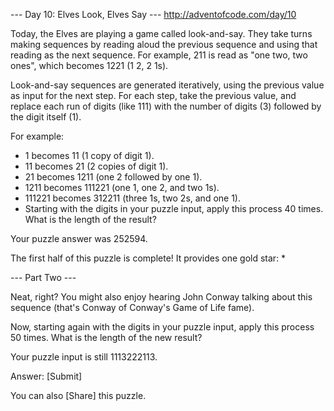 --- Day 10: Elves Look, Elves Say ---
http://adventofcode.com/day/10

Today, the Elves are playing a game called look-and-say. They take turns making sequences by reading aloud the previous sequence and using that reading as the next sequence. For example, 211 is read as "one two, two ones", which becomes 1221 (1 2, 2 1s).

Look-and-say sequences are generated iteratively, using the previous value as input for the next step. For each step, take the previous value, and replace each run of digits (like 111) with the number of digits (3) followed by the digit itself (1).

For example:

 - 1 becomes 11 (1 copy of digit 1).
 - 11 becomes 21 (2 copies of digit 1).
 - 21 becomes 1211 (one 2 followed by one 1).
 - 1211 becomes 111221 (one 1, one 2, and two 1s).
 - 111221 becomes 312211 (three 1s, two 2s, and one 1).
 - Starting with the digits in your puzzle input, apply this process 40 times. What is the length of the result?

Your puzzle answer was 252594.

The first half of this puzzle is complete! It provides one gold star: *

--- Part Two ---

Neat, right? You might also enjoy hearing John Conway talking about this sequence (that's Conway of Conway's Game of Life fame).

Now, starting again with the digits in your puzzle input, apply this process 50 times. What is the length of the new result?

Your puzzle input is still 1113222113.

Answer: 
 [Submit]

You can also [Share] this puzzle.
